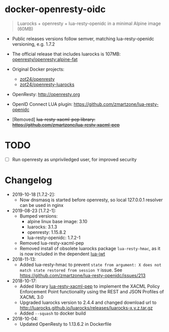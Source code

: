 # docker-openresty-oidc
> Luarocks + openresty + lua-resty-openidc in a minimal Alpine image (60MB)

- Public releases versions follow semver, matching lua-resty-openidc versioning, e.g. 1.7.2

- The official release that includes luarocks is 107MB: [openresty/openresty:alpine-fat](https://hub.docker.com/r/openresty/openresty/tags)

- Original Docker projects:
    - [zot24/openresty](https://hub.docker.com/r/zot24/openresty)
    - [zot24/openresty-luarocks](https://hub.docker.com/r/zot24/openresty-luarocks)

- OpenResty: http://openresty.org
- OpenID Connect LUA plugin: https://github.com/zmartzone/lua-resty-openidc
- [Removed] ~~lua-resty-xacml-pep library: https://github.com/zmartzone/lua-resty-xacml-pep~~

# TODO
- [ ] Run openresty as unpriviledged user, for improved security

# Changelog
- 2019-10-18 [1.7.2-2]:
    - Now dnsmasq is started before openresty, so local 127.0.0.1 resolver can be used in nginx
- 2019-08-23 [1.7.2-1]:
    - Bumped versions:
        - alpine linux base image: 3.10
        - luarocks: 3.1.3
        - openresty: 1.15.8.2
        - lua-resty-openidc: 1.7.2-1
    - Removed lua-resty-xacml-pep
    - Removed install of obsolete luarocks package `lua-resty-hmac`, as it is now included in the dependent [lua-jwt](https://luarocks.org/modules/cdbattags/lua-resty-jwt)
- 2018-11-13:
    - Added lua-resty-hmac to prevent `state from argument: X does not match state restored from session Y` issue. See https://github.com/zmartzone/lua-resty-openidc/issues/213
- 2018-10-17:
    - Added library [lua-resty-xacml-pep](https://github.com/zmartzone/lua-resty-xacml-pep) to implement the XACML Policy Enforcement Point functionality using the REST and JSON Profiles of XACML 3.0
    - Upgraded luarocks version to 2.4.4 and changed download url to http://luarocks.github.io/luarocks/releases/luarocks-x.y.z.tar.gz
    - Added `--squash` to docker build
- 2018-10-04:
    - Updated OpenResty to 1.13.6.2 in Dockerfile
